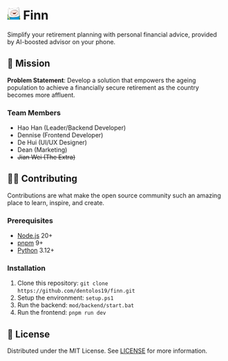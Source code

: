 <h1>
  <img src="public/icon.png" alt="Icon" height="30" />
  <span>Finn</span>
</h1>

Simplify your retirement planning with personal financial advice, provided by AI-boosted advisor on your phone.

## 🏢 Mission

**Problem Statement**: Develop a solution that empowers the ageing population to achieve a financially secure retirement as the country becomes more affluent.

### Team Members

- Hao Han (Leader/Backend Developer)
- Dennise (Frontend Developer)
- De Hui (UI/UX Designer)
- Dean (Marketing)
- ~~Jian Wei (The Extra)~~

## 🧑‍💻 Contributing

Contributions are what make the open source community such an amazing place to learn, inspire, and create.

### Prerequisites

- [Node.js](https://nodejs.org) 20+
- [pnpm](https://pnpm.io) 9+
- [Python](https://python.org) 3.12+

### Installation

1. Clone this repository: `git clone https://github.com/dentolos19/finn.git`
1. Setup the environment: `setup.ps1`
2. Run the backend: `mod/backend/start.bat`
3. Run the frontend: `pnpm run dev`

## 📜 License

Distributed under the MIT License. See [LICENSE](LICENSE) for more information.